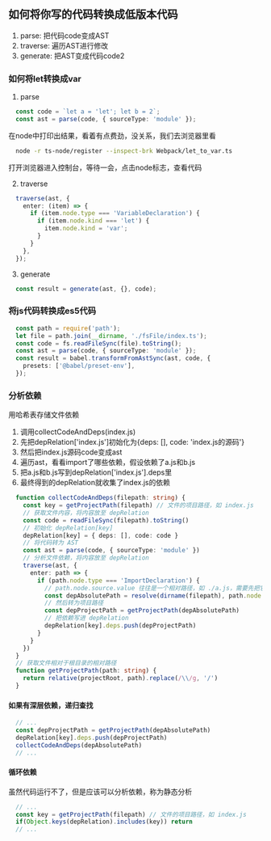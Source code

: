 ## 如何将你写的代码转换成低版本代码
1. parse: 把代码code变成AST
2. traverse: 遍历AST进行修改
3. generate: 把AST变成代码code2

### 如何将let转换成var
1. parse
  ```typescript
    const code = `let a = 'let'; let b = 2`;
    const ast = parse(code, { sourceType: 'module' });
  ```
在node中打印出结果，看着有点费劲，没关系，我们去浏览器里看
```bash
  node -r ts-node/register --inspect-brk Webpack/let_to_var.ts
```
打开浏览器进入控制台，等待一会，点击node标志，查看代码

2. traverse
  ```typescript
    traverse(ast, {
      enter: (item) => {
        if (item.node.type === 'VariableDeclaration') {
          if (item.node.kind === 'let') {
            item.node.kind = 'var';
          }
        }
      },
    });
  ```
3. generate
  ```typescript
    const result = generate(ast, {}, code);
  ```

### 将js代码转换成es5代码
```typescript
  const path = require('path');
  let file = path.join(__dirname, './fsFile/index.ts');
  const code = fs.readFileSync(file).toString();
  const ast = parse(code, { sourceType: 'module' });
  const result = babel.transformFromAstSync(ast, code, {
    presets: ['@babel/preset-env'],
  });
```

### 分析依赖
用哈希表存储文件依赖
1. 调用collectCodeAndDeps(index.js)
2. 先把depRelation['index.js']初始化为{deps: [], code: 'index.js的源码'}
3. 然后把index.js源码code变成ast
4. 遍历ast，看看import了哪些依赖，假设依赖了a.js和b.js
5. 把a.js和b.js写到depRelation['index.js'].deps里
6. 最终得到的depRelation就收集了index.js的依赖
```typescript
  function collectCodeAndDeps(filepath: string) {
    const key = getProjectPath(filepath) // 文件的项目路径，如 index.js
    // 获取文件内容，将内容放至 depRelation
    const code = readFileSync(filepath).toString()
    // 初始化 depRelation[key]
    depRelation[key] = { deps: [], code: code }
    // 将代码转为 AST
    const ast = parse(code, { sourceType: 'module' })
    // 分析文件依赖，将内容放至 depRelation
    traverse(ast, {
      enter: path => {
        if (path.node.type === 'ImportDeclaration') {
          // path.node.source.value 往往是一个相对路径，如 ./a.js，需要先把它转为一个绝对路径
          const depAbsolutePath = resolve(dirname(filepath), path.node.source.value)
          // 然后转为项目路径
          const depProjectPath = getProjectPath(depAbsolutePath)
          // 把依赖写进 depRelation
          depRelation[key].deps.push(depProjectPath)
        }
      }
    })
  }
  // 获取文件相对于根目录的相对路径
  function getProjectPath(path: string) {
    return relative(projectRoot, path).replace(/\\/g, '/')
  }
```
#### 如果有深层依赖，递归查找
```typescript
  // ...
  const depProjectPath = getProjectPath(depAbsolutePath)
  depRelation[key].deps.push(depProjectPath)
  collectCodeAndDeps(depAbsolutePath)
  // ...
```

#### 循环依赖
虽然代码运行不了，但是应该可以分析依赖，称为静态分析
```typescript
  // ...
  const key = getProjectPath(filepath) // 文件的项目路径，如 index.js
  if(Object.keys(depRelation).includes(key)) return
  // ...
```
